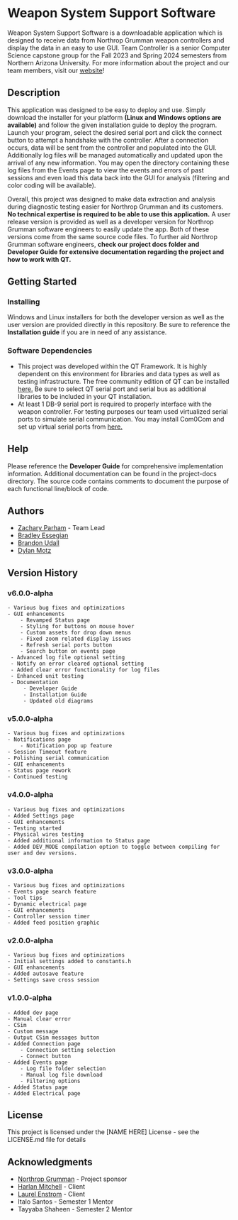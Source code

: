 


# Weapon System Support Software

Weapon System Support Software is a downloadable application which is designed to receive data from Northrop Grumman weapon controllers and display the data in an easy to use GUI. Team Controller is a senior Computer Science capstone group for the Fall 2023 and Spring 2024 semesters from Northern Arizona University. For more information about the project and our team members, visit our [website](https://ceias.nau.edu/capstone/projects/CS/2024/TeamController_F23/)!

## Description

This application was designed to be easy to deploy and use. Simply download the installer for your platform **(Linux and Windows options are available)** and follow the given installation guide to deploy the program. Launch your program, select the desired serial port and click the connect button to attempt a handshake with the controller. After a connection occurs, data will be sent from the controller and populated into the GUI. Additionally log files will be managed automatically and updated upon the arrival of any new information. You may open the directory containing these log files from the Events page to view the events and errors of past sessions and even load this data back into the GUI for analysis (filtering and color coding will be available).

Overall, this project was designed to make data extraction and analysis during diagnostic testing easier for Northrop Grumman and its customers. **No technical expertise is required to be able to use this application.** A user release version is provided as well as a developer version for Northrop Grumman software engineers to easily update the app. Both of these versions come from the same source code files. To further aid Northrop Grumman software engineers, **check our project docs folder and Developer Guide for extensive documentation regarding the project and how to work with QT.**

## Getting Started

### Installing

Windows and Linux installers for both the developer version as well as the user version are provided directly in this repository. Be sure to reference the **Installation guide** if you are in need of any assistance. 

### Software Dependencies

* This project was developed within the QT Framework. It is highly dependent on this environment for libraries and data types as well as testing infrastructure. The free community edition of QT can be installed [here.](https://www.qt.io/download-qt-installer "https://www.qt.io/download-qt-installer") Be sure to select QT serial port and serial bus as additional libraries to be included in your QT installation.
* At least 1 DB-9 serial port is required to properly interface with the weapon controller. For testing purposes our team used virtualized serial ports to simulate serial communication. You may install Com0Com and set up virtual serial ports from [here.](https://sourceforge.net/projects/com0com/files/com0com/2.2.2.0/com0com-2.2.2.0-x64-fre-signed.zip/download)

## Help

Please reference the **Developer Guide** for comprehensive implementation information. Additional documentation can be found in the project-docs directory. The source code contains comments to document the purpose of each functional line/block of code.

## Authors

* [Zachary Parham](https://github.com/zjp292) - Team Lead
* [Bradley Essegian](https://github.com/bradd07)
* [Brandon Udall](https://github.com/bcu8) 
* [Dylan Motz](https://github.com/Dylan-Motz)

## Version History

### v6.0.0-alpha
	- Various bug fixes and optimizations
 	- GUI enhancements
	 	- Revamped Status page
	 	- Styling for buttons on mouse hover
	 	- Custom assets for drop down menus
	 	- Fixed zoom related display issues
	 	- Refresh serial ports button
	 	- Search button on events page
	 - Advanced log file optional setting
	 - Notify on error cleared optional setting
	 - Added clear error functionality for log files
	 - Enhanced unit testing
	 - Documentation
		 - Developer Guide
		 - Installation Guide
		 - Updated old diagrams
### v5.0.0-alpha
	- Various bug fixes and optimizations
	- Notifications page
	    - Notification pop up feature
	- Session Timeout feature
	- Polishing serial communication
	- GUI enhancements
	- Status page rework
	- Continued testing
### v4.0.0-alpha
	- Various bug fixes and optimizations
	- Added Settings page
	- GUI enhancements
	- Testing started
	- Physical wires testing
	- Added additional information to Status page
	- Added DEV_MODE compilation option to toggle between compiling for user and dev versions.
### v3.0.0-alpha
    - Various bug fixes and optimizations
    - Events page search feature
    - Tool tips
    - Dynamic electrical page
    - GUI enhancements
    - Controller session timer
    - Added feed position graphic
### v2.0.0-alpha
    - Various bug fixes and optimizations
    - Initial settings added to constants.h
    - GUI enhancements
    - Added autosave feature
    - Settings save cross session
### v1.0.0-alpha
	- Added dev page
    - Manual clear error
    - CSim
    - Custom message
    - Output CSim messages button
	- Added Connection page
        - Connection setting selection
        - Connect button
	- Added Events page
        - Log file folder selection
        - Manual log file download
        - Filtering options
	- Added Status page
	- Added Electrical page

## License

This project is licensed under the [NAME HERE] License - see the LICENSE.md file for details

## Acknowledgments

* [Northrop Grumman](https://www.northropgrumman.com/) - Project sponsor
* [Harlan Mitchell](https://www.linkedin.com/in/harlan-mitchell/) - Client
* [Laurel Enstrom](https://www.linkedin.com/in/laurel-enstrom-6a7ab4107/) - Client
* Italo Santos - Semester 1 Mentor
* Tayyaba Shaheen - Semester 2 Mentor
